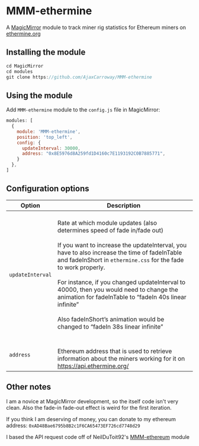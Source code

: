 # MMM-ethermine
A <a href="https://github.com/MichMich/MagicMirror">MagicMirror</a> module to track miner rig statistics for Ethereum miners on 
<a href="https://ethermine.org">ethermine.org</a>


## Installing the module

````javascript
cd MagicMirror
cd modules
git clone https://github.com/AjaxCarroway/MMM-ethermine
````

## Using the module
Add `MMM-ethermine` module to the `config.js` file in MagicMirror:
````javascript
modules: [
  {
    module: 'MMM-ethermine',
    position: 'top_left',
    config: {
      updateInterval: 30000,
      address: "0x8E5976d8A259fd1D4160c7E1193192C0B7885771",
    }
  },
]
````

## Configuration options

| Option           | Description
|----------------- |-----------
| `updateInterval` | <br/> Rate at which module updates (also determines speed of fade in/fade out) <br/><br/>If you want to increase the updateInterval, you have to also increase the time of fadeInTable and fadeInShort in `ethermine.css` for the fade to work properly. <br/><br/>For instance, if you changed updateInterval to 40000, then you would need to change the animation for fadeInTable to “fadeIn 40s linear infinite” <br/> <br/>Also fadeInShort’s animation would be changed to “fadeIn 38s linear infinite” <br/> <br>
| `address`	   | <br/>Ethereum address that is used to retrieve information about the miners working for it on https://api.ethermine.org/<br/>

## Other notes

I am a novice at MagicMirror development, so the itself code isn't very clean.
Also the fade-in fade-out effect is weird for the first iteration.

If you think I am deserving of money, you can donate to my ethereum address: `0xAD48Bae6795b8B2c1F6CA65473EF726cd7748d29`

I based the API request code off of NeilDuToit92's <a href= "https://github.com/Deathrid3r747/MMM-ethereum">MMM-ethereum</a> module

